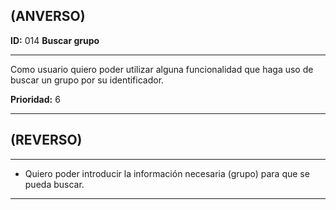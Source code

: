 ## (ANVERSO)

**ID:** 014 **Buscar grupo**

***

Como usuario quiero poder utilizar alguna funcionalidad que haga uso de buscar un grupo por su identificador. 

**Prioridad:** 6

***

## (REVERSO)

***

* Quiero poder introducir la información necesaria (grupo) para que se pueda buscar.

***

